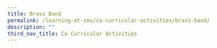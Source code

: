 ```yaml
---
title: Brass Band
permalink: /learning-at-sms/co-curricular-activities/brass-band/
description: ""
third_nav_title: Co Curricular Activities
---
```


